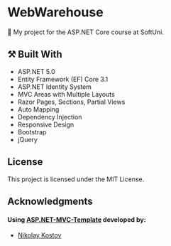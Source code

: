 # WebWarehouse

:dart:  My project for the ASP.NET Core course at SoftUni.

## :hammer_and_pick: Built With

- ASP.NET 5.0
- Entity Framework (EF) Core 3.1
- ASP.NET Identity System
- MVC Areas with Multiple Layouts
- Razor Pages, Sections, Partial Views
- Auto Мapping
- Dependency Injection
- Responsive Design
- Bootstrap
- jQuery

## License

This project is licensed under the MIT License.

## Acknowledgments

#### Using [ASP.NET-MVC-Template](https://github.com/NikolayIT/ASP.NET-MVC-Template) developed by:
- [Nikolay Kostov](https://github.com/NikolayIT)
